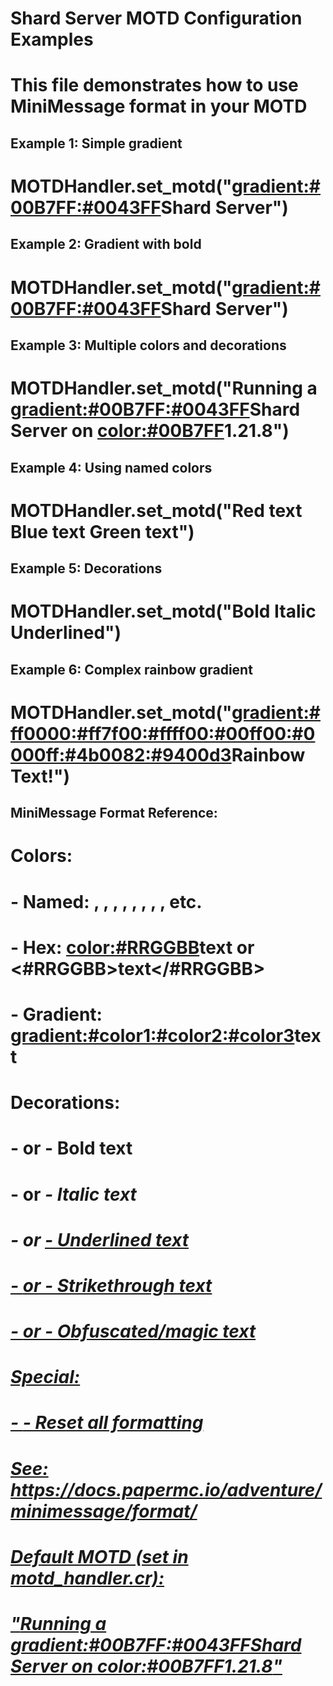 # Shard Server MOTD Configuration Examples

# This file demonstrates how to use MiniMessage format in your MOTD

## Example 1: Simple gradient

# MOTDHandler.set_motd("<gradient:#00B7FF:#0043FF>Shard Server</gradient>")

## Example 2: Gradient with bold

# MOTDHandler.set_motd("<gradient:#00B7FF:#0043FF><bold>Shard Server</bold></gradient>")

## Example 3: Multiple colors and decorations

# MOTDHandler.set_motd("<gray>Running a <gradient:#00B7FF:#0043FF><bold>Shard</bold></gradient> Server on <color:#00B7FF><bold>1.21.8</bold></color>")

## Example 4: Using named colors

# MOTDHandler.set_motd("<red>Red text <blue>Blue text</blue> <green>Green text</green></red>")

## Example 5: Decorations

# MOTDHandler.set_motd("<bold>Bold</bold> <italic>Italic</italic> <underlined>Underlined</underlined>")

## Example 6: Complex rainbow gradient

# MOTDHandler.set_motd("<gradient:#ff0000:#ff7f00:#ffff00:#00ff00:#0000ff:#4b0082:#9400d3>Rainbow Text!</gradient>")

## MiniMessage Format Reference:

#

# Colors:

# - Named: <red>, <blue>, <green>, <yellow>, <aqua>, <gold>, <gray>, <white>, etc.

# - Hex: <color:#RRGGBB>text</color> or <#RRGGBB>text</#RRGGBB>

# - Gradient: <gradient:#color1:#color2:#color3>text</gradient>

#

# Decorations:

# - <bold> or <b> - Bold text

# - <italic> or <i> - Italic text

# - <underlined> or <u> - Underlined text

# - <strikethrough> or <st> - Strikethrough text

# - <obfuscated> or <obf> - Obfuscated/magic text

#

# Special:

# - <reset> - Reset all formatting

#

# See: https://docs.papermc.io/adventure/minimessage/format/

# Default MOTD (set in motd_handler.cr):

# "<gray>Running a <gradient:#00B7FF:#0043FF><bold>Shard</bold></gradient> Server on <color:#00B7FF><bold>1.21.8</bold></color>"
